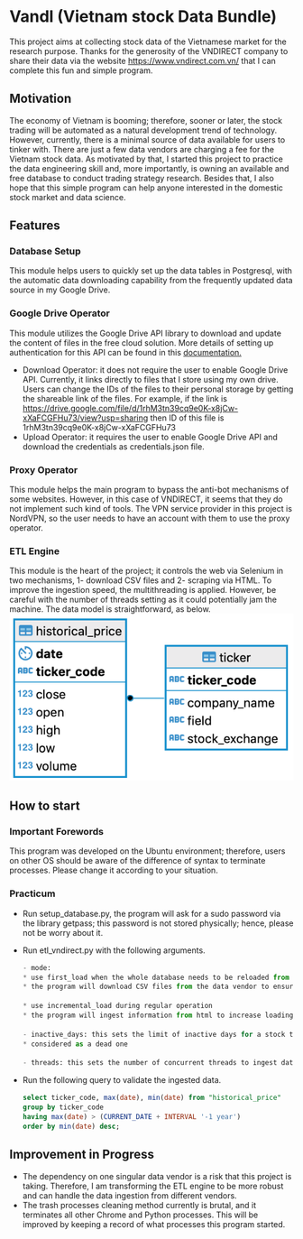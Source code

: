 # Vandl (Vietnam stock Data Bundle)

This project aims at collecting stock data of the Vietnamese market for the research purpose. Thanks for the generosity of the VNDIRECT company to share their data via the website https://www.vndirect.com.vn/ that I can complete this fun and simple program.

## Motivation

The economy of Vietnam is booming; therefore, sooner or later, the stock trading will be automated as a natural development trend of technology. However, currently, there is a minimal source of data available for users to tinker with. There are just a few data vendors are charging a fee for the Vietnam stock data.
As motivated by that, I started this project to practice the data engineering skill and, more importantly, is owning an available and free database to conduct trading strategy research. Besides that, I also hope that this simple program can help anyone interested in the domestic stock market and data science.

## Features

### Database Setup
This module helps users to quickly set up the data tables in Postgresql, with the automatic data downloading capability from the frequently updated data source in my Google Drive.

### Google Drive Operator
This module utilizes the Google Drive API library to download and update the content of files in the free cloud solution.
More details of setting up authentication for this API can be found in this [documentation.](https://developers.google.com/drive/api/v3/quickstart/python/)
* Download Operator: it does not require the user to enable Google Drive API. Currently, it links directly to files that I store using my own drive. Users can change the IDs of the files to their personal storage by getting the shareable link of the files. For example, if the link is https://drive.google.com/file/d/1rhM3tn39cq9e0K-x8jCw-xXaFCGFHu73/view?usp=sharing then ID of this file is 1rhM3tn39cq9e0K-x8jCw-xXaFCGFHu73
* Upload Operator: it requires the user to enable Google Drive API and download the credentials as credentials.json file.

### Proxy Operator
This module helps the main program to bypass the anti-bot mechanisms of some websites. However, in this case of VNDIRECT, it seems that they do not implement such kind of tools.
The VPN service provider in this project is NordVPN, so the user needs to have an account with them to use the proxy operator.

### ETL Engine
This module is the heart of the project; it controls the web via Selenium in two mechanisms, 1- download CSV files and 2- scraping via HTML. To improve the ingestion speed, the multithreading is applied. However, be careful with the number of threads setting as it could potentially jam the machine.
The data model is straightforward, as below.
![alt text](./images/ERD.png "ERD")

## How to start

### Important Forewords
This program was developed on the Ubuntu environment; therefore, users on other OS should be aware of the difference of syntax to terminate processes. Please change it according to your situation.

### Practicum
* Run setup_database.py, the program will ask for a sudo password via the library getpass; this password is not stored physically; hence, please not be worry about it.
* Run etl_vndirect.py with the following arguments.

    ```python
    - mode:
    * use first_load when the whole database needs to be reloaded from beginning
    * the program will download CSV files from the data vendor to ensure the best quality

    * use incremental_load during regular operation
    * the program will ingest information from html to increase loading speed

    - inactive_days: this sets the limit of inactive days for a stock to be 
    * considered as a dead one

    - threads: this sets the number of concurrent threads to ingest data
    ```
* Run the following query to validate the ingested data.

    ```sql
    select ticker_code, max(date), min(date) from "historical_price" 
    group by ticker_code
    having max(date) > (CURRENT_DATE + INTERVAL '-1 year')
    order by min(date) desc;
    ```

## Improvement in Progress
* The dependency on one singular data vendor is a risk that this project is taking. Therefore, I am transforming the ETL engine to be more robust and can handle the data ingestion from different vendors.
* The trash processes cleaning method currently is brutal, and it terminates all other Chrome and Python processes. This will be improved by keeping a record of what processes this program started.